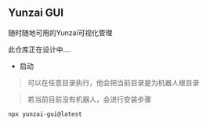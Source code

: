 ## Yunzai GUI

随时随地可用的Yunzai可视化管理

此仓库正在设计中....

- 启动

> 可以在任意目录执行，他会把当前目录是为机器人根目录

> 若当前目前没有机器人，会进行安装步骤

```sh
npx yunzai-gui@latest
```
